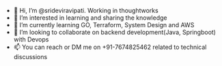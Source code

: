 - 👋 Hi, I’m @srideviravipati. Working in thoughtworks
- 👀 I’m interested in learning and sharing the knowledge
- 🌱 I’m currently learning GO, Terraform, System Design and AWS
- 💞️ I’m looking to collaborate on backend development(Java, Springboot) with Devops
- 📫 You can reach or DM me on +91-7674825462 related to technical discussions

<!---
srideviravipati/srideviravipati is a ✨ special ✨ repository because its `README.md` (this file) appears on your GitHub profile.
You can click the Preview link to take a look at your changes.
--->
